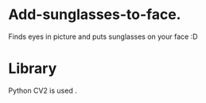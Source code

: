# Add-sunglasses-to-face.
Finds eyes in picture and puts sunglasses on your face :D

# Library
Python CV2 is used .
